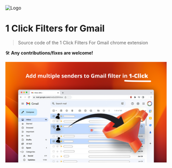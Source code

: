 ![Logo](https://lh3.googleusercontent.com/QZWQTBCZh_aV3NNIU7VUL0r4qaTmDYxcfZpeCC35bbRwQ5ryIl01ZEVjYcxCCnwfEylQS7JOIckUU1Sd7V62hbpL3iI=s120)
# 1 Click Filters for Gmail
> Source code of the 1 Click Filters For Gmail chrome extension

🛠️ **Any contributions/fixes are welcome!**

![Promo img](promo-img.png)
